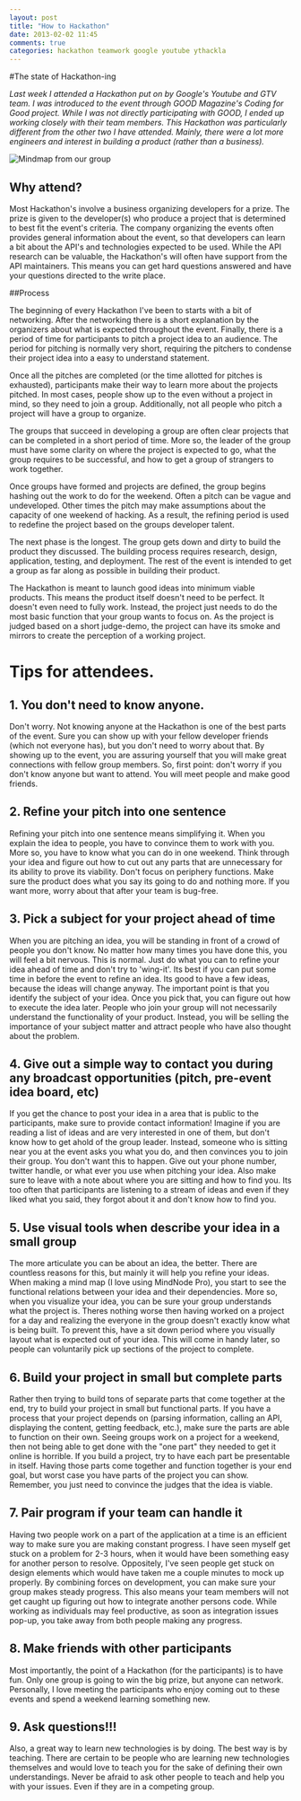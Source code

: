 ```yaml
---
layout: post
title: "How to Hackathon"
date: 2013-02-02 11:45
comments: true
categories: hackathon teamwork google youtube ythackla
---
```

#The state of Hackathon-ing

*Last week I attended a Hackathon put on by Google's Youtube and GTV team. I was introduced to the event through GOOD Magazine's Coding for Good project. While I was not directly participating with GOOD, I ended up working closely with their team members. This Hackathon was particularly different from the other two I have attended. Mainly, there were a lot more engineers and interest in building a product (rather than a business).*

![Mindmap from our group](http://i.imgur.com/dX0FPPq.png)

## Why attend?

Most Hackathon's involve a business organizing developers for a prize. The prize is given to the developer(s) who produce a project that is determined to best fit the event's criteria. The company organizing the events often provides general information about the event, so that developers can learn a bit about the API's and technologies expected to be used. While the API research can be valuable, the Hackathon's will often have support from the API maintainers. This means you can get hard questions answered and have your questions directed to the write place.

##Process

The beginning of every Hackathon I've been to starts with a bit of networking. After the networking there is a short explanation by the organizers about what is expected throughout the event. Finally, there is a period of time for participants to pitch a project idea to an audience. The period for pitching is normally very short, requiring the pitchers to condense their project idea into a easy to understand statement. 

Once all the pitches are completed (or the time allotted for pitches is exhausted), participants make their way to learn more about the projects pitched. In most cases, people show up to the even without a project in mind, so they need to join a group. Additionally, not all people who pitch a project will have a group to organize. 

The groups that succeed in developing a group are often clear projects that can be completed in a short period of time. More so, the leader of the group must have some clarity on where the project is expected to go, what the group requires to be successful, and how to get a group of strangers to work together. 

Once groups have formed and projects are defined, the group begins hashing out the work to do for the weekend. Often a pitch can be vague and undeveloped. Other times the pitch may make assumptions about the capacity of one weekend of hacking. As a result, the refining period is used to redefine the project based on the groups developer talent. 

The next phase is the longest. The group gets down and dirty to build the product they discussed. The building process requires research, design, application, testing, and deployment. The rest of the event is intended to get a group as far along as possible in building their product. 

The Hackathon is meant to launch good ideas into minimum viable products. This means the product itself doesn't need to be perfect. It doesn't even need to fully work. Instead, the project just needs to do the most basic function that your group wants to focus on. As the project is judged based on a short judge-demo, the project can have its smoke and mirrors to create the perception of a working project.

# Tips for attendees.

## 1. You don't need to know anyone.

Don't worry. Not knowing anyone at the Hackathon is one of the best parts of the event. Sure you can show up with your fellow developer friends (which not everyone has), but you don't need to worry about that. By showing up to the event, you are assuring yourself that you will make great connections with fellow group members. So, first point: don't worry if you don't know anyone but want to attend. You will meet people and make good friends.

## 2. Refine your pitch into one sentence

Refining your pitch into one sentence means simplifying it. When you explain the idea to people, you have to convince them to work with you. More so, you have to know what you can do in one weekend. Think through your idea and figure out how to cut out any parts that are unnecessary for its ability to prove its viability. Don't focus on periphery functions. Make sure the product does what you say its going to do and nothing more. If you want more, worry about that after your team is bug-free.

## 3. Pick a subject for your project ahead of time

When you are pitching an idea, you will be standing in front of a crowd of people you don't know. No matter how many times you have done this, you will feel a bit nervous. This is normal. Just do what you can to refine your idea ahead of time and don't try to 'wing-it'. 
Its best if you can put some time in before the event to refine an idea. Its good to have a few ideas, because the ideas will change anyway. The important point is that you identify the subject of your idea. Once you pick that, you can figure out how to execute the idea later.
People who join your group will not necessarily understand the functionality of your product. Instead, you will be selling the importance of your subject matter and attract people who have also thought about the problem. 

## 4. Give out a simple way to contact you during any broadcast opportunities (pitch, pre-event idea board, etc)

If you get the chance to post your idea in a area that is public to the participants, make sure to provide contact information! Imagine if you are reading a list of ideas and are very interested in one of them, but don't know how to get ahold of the group leader. Instead, someone who is sitting near you at the event asks you what you do, and then convinces you to join their group. You don't want this to happen.
Give out your phone number, twitter handle, or what ever you use when pitching your idea. Also make sure to leave with a note about where you are sitting and how to find you. Its too often that participants are listening to a stream of ideas and even if they liked what you said, they forgot about it and don't know how to find you.

## 5. Use visual tools when describe your idea in a small group

The more articulate you can be about an idea, the better. There are countless reasons for this, but mainly it will help you refine your ideas. When making a mind map (I love using MindNode Pro), you start to see the functional relations between your idea and their dependencies.
More so, when you visualize your idea, you can be sure your group understands what the project is. Theres nothing worse then having worked on a project for a day and realizing the everyone in the group doesn't exactly know what is being built. To prevent this, have a sit down period where you visually layout what is expected out of your idea. This will come in handy later, so people can voluntarily pick up sections of the project to complete.

## 6. Build your project in small but complete parts

Rather then trying to build tons of separate parts that come together at the end, try to build your project in small but functional parts. If you have a process that your project depends on (parsing information, calling an API, displaying the content, getting feedback, etc.), make sure the parts are able to function on their own. Seeing groups work on a project for a weekend, then not being able to get done with the "one part" they needed to get it online is horrible. 
If you build a project, try to have each part be presentable in itself. Having those parts come together and function together is your end goal, but worst case you have parts of the project you can show. Remember, you just need to convince the judges that the idea is viable.

## 7. Pair program if your team can handle it 

Having two people work on a part of the application at a time is an efficient way to make sure you are making constant progress. I have seen myself get stuck on a problem for 2-3 hours, when it would have been something easy for another person to resolve. Oppositely, I've seen people get stuck on design elements which would have taken me a couple minutes to mock up properly.
By combining forces on development, you can make sure your group makes steady progress. This also means your team members will not get caught up figuring out how to integrate another persons code. While working as individuals may feel productive, as soon as integration issues pop-up, you take away from both people making any progress.

## 8. Make friends with other participants
Most importantly, the point of a Hackathon (for the participants) is to have fun. Only one group is going to win the big prize, but anyone can network. Personally, I love meeting the participants who enjoy coming out to these events and spend a weekend learning something new. 

## 9. Ask questions!!!

Also, a great way to learn new technologies is by doing. The best way is by teaching. There are certain to be people who are learning new technologies themselves and would love to teach you for the sake of defining their own understandings. Never be afraid to ask other people to teach and help you with your issues. Even if they are in a competing group.